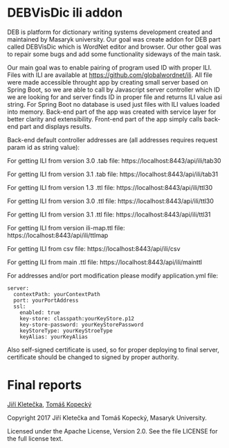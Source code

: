 # DEBVisDic ili addon
DEB is platform for dictionary writing systems development created and maintained by Masaryk university. Our goal was create addon for DEB part called DEBVisDic which is WordNet editor and browser. Our other goal was to repair some bugs and add some functionality sideways of the main task.

Our main goal was to enable pairing of program used ID with proper ILI. Files with ILI are available at  https://github.com/globalwordnet/ili. All file were made accessible throught app by creating small server based on Spring Boot, so we are able to call by Javascript server controller which ID we are looking for and server finds ID in proper file and returns ILI value asi string. For Spring Boot no database is used just files with ILI values loaded into memory. Back-end part of the app was created with service layer for better clarity and extensibility. Front-end part of the app simply calls back-end part and displays results.

Back-end default controller addresses are (all addresses requires request param id as string value):

For getting ILI from version 3.0 .tab file:
https://localhost:8443/api/ili/tab30 

For getting ILI from version 3.1 .tab file:
https://localhost:8443/api/ili/tab31

For getting ILI from version 1.3 .ttl file:
https://localhost:8443/api/ili/ttl30

For getting ILI from version 3.0 .ttl file:
https://localhost:8443/api/ili/ttl30

For getting ILI from version 3.1 .ttl file:
https://localhost:8443/api/ili/ttl31

For getting ILI from version ili-map.ttl file:
https://localhost:8443/api/ili/ttlmap

For getting ILI from csv file:
https://localhost:8443/api/ili/csv

For getting ILI from main .ttl file:
https://localhost:8443/api/ili/mainttl

For addresses and/or port modification please modify application.yml file:
```
server:
  contextPath: yourContextPath
  port: yourPortAddress
  ssl:
    enabled: true
    key-store: classpath:yourKeyStore.p12
    key-store-password: yourKeyStorePassword
    keyStoreType: yourKeyStroeType
    keyAlias: yourKeyAlias
 ```   
Also self-signed certificate is used, so for proper deploying to final server, certificate should be changed to signed by proper authority.

# Final reports

[Jiří Kletečka](https://rawgit.com/jirkle/DEBVisDic/master/Zaverecne-zpravy/kletecka.html), [Tomáš Kopecký](https://rawgit.com/jirkle/DEBVisDic/master/Zaverecne-zpravy/kopecky.html)

Copyright 2017 Jiří Kletečka and Tomáš Kopecký, Masaryk University.

Licensed under the Apache License, Version 2.0. See the file LICENSE for the full license text.
